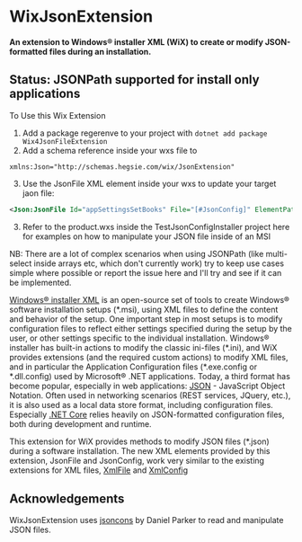 # WixJsonExtension
#### An extension to Windows&reg; installer XML (WiX) to create or modify JSON-formatted files during an installation.

## Status: JSONPath supported for install only applications

To Use this Wix Extension
1. Add a package regerenve to your project with `dotnet add package Wix4JsonFileExtension`
2. Add a schema reference inside your wxs file to 
```xml
xmlns:Json="http://schemas.hegsie.com/wix/JsonExtension"
```
3. Use the JsonFile XML element inside your wxs to update your target jaon file: 
```xml
<Json:JsonFile Id="appSettingsSetBooks" File="[#JsonConfig]" ElementPath="$.store.book" Value="[MY_BOOKS]" Action="addArrayValue" />
```
3. Refer to the product.wxs inside the TestJsonConfigInstaller project here for examples on how to manipulate your JSON file inside of an MSI

NB: There are a lot of complex scenarios when using JSONPath (like multi-select inside arrays etc, which don't currently work) 
    try to keep use cases simple where possible or report the issue here and I'll try and see if it can be implemented.

[Windows&reg; installer XML](http://wixtoolset.org/) is an open-source set of tools to create Windows® software installation setups (\*.msi), using XML files to define the content and behavior of the setup.
One important step in most setups is to modify configuration files to reflect either settings specified during the setup by the user, or other settings specific to the individual installation.
Windows&reg; installer has built-in actions to modify the classic ini-files (\*.ini), and WiX provides extensions (and the required custom actions) to modify XML files, and in particular the Application Configuration files (\*.exe.config or \*.dll.config) used by Microsoft&reg; .NET applications.
Today, a third format has become popular, especially in web applications: [JSON](https://www.json.org/) - JavaScript Object Notation.
Often used in networking scenarios (REST services, JQuery, etc.), it is also used as a local data store format, including configuration files.
Especially [.NET Core](https://github.com/dotnet/core) relies heavily on JSON-formatted configuration files, both during development and runtime.

This extension for WiX provides methods to modify JSON files (\*.json) during a software installation.
The new XML elements provided by this extension, JsonFile and JsonConfig, work very similar to the existing extensions for XML files, [XmlFile](http://wixtoolset.org/documentation/manual/v3/xsd/util/xmlfile.html) and [XmlConfig](http://wixtoolset.org/documentation/manual/v3/xsd/util/xmlconfig.html)

## Acknowledgements
WixJsonExtension uses [jsoncons](https://github.com/danielaparker/jsoncons) by Daniel Parker to read and manipulate JSON files.
